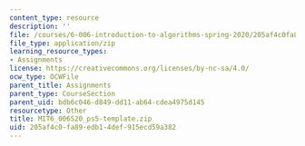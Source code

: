 ```yaml
---
content_type: resource
description: ''
file: /courses/6-006-introduction-to-algorithms-spring-2020/205af4c0fa89edb14def915ecd59a382_MIT6_006S20_ps5-template.zip
file_type: application/zip
learning_resource_types:
- Assignments
license: https://creativecommons.org/licenses/by-nc-sa/4.0/
ocw_type: OCWFile
parent_title: Assignments
parent_type: CourseSection
parent_uid: bdb6c046-d849-dd11-ab64-cdea4975d145
resourcetype: Other
title: MIT6_006S20_ps5-template.zip
uid: 205af4c0-fa89-edb1-4def-915ecd59a382
---
```


